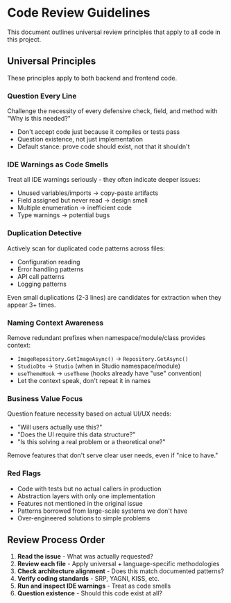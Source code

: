 # Code Review Guidelines

This document outlines universal review principles that apply to all code in this project.

## Universal Principles

These principles apply to both backend and frontend code.

### Question Every Line

Challenge the necessity of every defensive check, field, and method with "Why is this needed?"
- Don't accept code just because it compiles or tests pass
- Question existence, not just implementation
- Default stance: prove code should exist, not that it shouldn't

### IDE Warnings as Code Smells

Treat all IDE warnings seriously - they often indicate deeper issues:
- Unused variables/imports → copy-paste artifacts
- Field assigned but never read → design smell
- Multiple enumeration → inefficient code
- Type warnings → potential bugs

### Duplication Detective

Actively scan for duplicated code patterns across files:
- Configuration reading
- Error handling patterns
- API call patterns
- Logging patterns

Even small duplications (2-3 lines) are candidates for extraction when they appear 3+ times.

### Naming Context Awareness

Remove redundant prefixes when namespace/module/class provides context:
- `ImageRepository.GetImageAsync()` → `Repository.GetAsync()`
- `StudioDto` → `Studio` (when in Studio namespace/module)
- `useThemeHook` → `useTheme` (hooks already have "use" convention)
- Let the context speak, don't repeat it in names

### Business Value Focus

Question feature necessity based on actual UI/UX needs:
- "Will users actually use this?"
- "Does the UI require this data structure?"
- "Is this solving a real problem or a theoretical one?"

Remove features that don't serve clear user needs, even if "nice to have."

### Red Flags

- Code with tests but no actual callers in production
- Abstraction layers with only one implementation
- Features not mentioned in the original issue
- Patterns borrowed from large-scale systems we don't have
- Over-engineered solutions to simple problems

## Review Process Order

1. **Read the issue** - What was actually requested?
2. **Review each file** - Apply universal + language-specific methodologies
3. **Check architecture alignment** - Does this match documented patterns?
4. **Verify coding standards** - SRP, YAGNI, KISS, etc.
5. **Run and inspect IDE warnings** - Treat as code smells
6. **Question existence** - Should this code exist at all?
